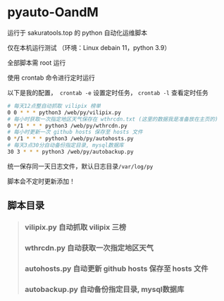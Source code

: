 # pyauto-OandM

运行于 sakuratools.top 的 python 自动化运维脚本

仅在本机运行测试 （环境：Linux debain 11，python 3.9）

全部脚本需 root 运行

使用 crontab 命令进行定时运行

以下是我的配置，` crontab -e` 设置定时任务， `crontab -l` 查看定时任务

```bash
# 每天12点整自动抓取 vilipix 榜单
0 0 * * * python3 /web/py/vilipix.py
# 每小时获取一次指定地区天气保存在 wthrcdn.txt (这里的数据我是准备放在主页的)
0 */1 * * * python3 /web/py/wthrcdn.py
# 每小时更新一次 github hosts 保存至 hosts 文件
0 */1 * * * python3 /web/py/autohosts.py
# 每天3点30分自动备份指定目录, mysql数据库
30 3 * * * python3 /web/py/autobackup.py
```

统一保存同一天日志文件，默认日志目录`/var/log/py`

脚本会不定时更新添加！

## 脚本目录

> ### vilipix.py 自动抓取 vilipix 三榜
>
> ### wthrcdn.py 自动获取一次指定地区天气
>
> ### autohosts.py 自动更新 github hosts 保存至 hosts 文件
>
> ### autobackup.py 自动备份指定目录, mysql数据库
>
> 




